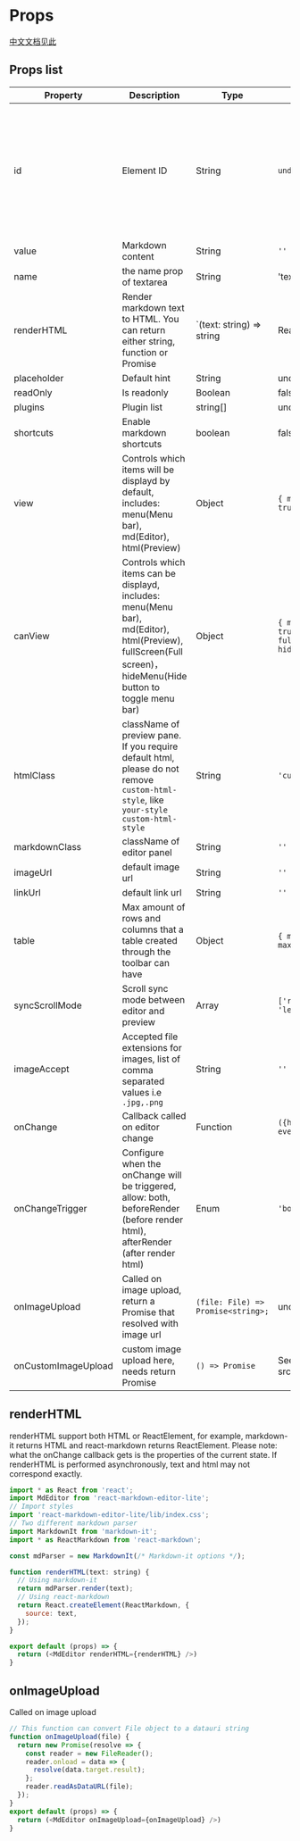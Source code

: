 # Props

[中文文档见此](./configure.zh-CN.md)

## Props list

| Property | Description | Type | default | Notes |
| --- | --- | --- | --- | --- |
| id | Element ID | String | `undefined` | If not empty, the id attributes of editor, text area and preview area are `{id}`, `{id}_md`, `{id}_html` |
| value | Markdown content | String | `''` |  |
| name | the name prop of textarea | String | 'textarea' |  |
| renderHTML | Render markdown text to HTML. You can return either string, function or Promise | `(text: string) => string | ReactElement | Promise<string> | Promise<ReactElement>` | none | **required** |
| placeholder | Default hint | String | undefined |  |
| readOnly | Is readonly | Boolean | false | |
| plugins | Plugin list | string[] | undefined |  |
| shortcuts | Enable markdown shortcuts | boolean | false |  |
| view | Controls which items will be displayd by default, includes: menu(Menu bar), md(Editor), html(Preview) | Object | `{ menu: true, md: true, html: true }` |  |
| canView | Controls which items can be displayd, includes: menu(Menu bar), md(Editor), html(Preview), fullScreen(Full screen)，hideMenu(Hide button to toggle menu bar) | Object | `{ menu: true, md: true, html: true, fullScreen: true, hideMenu: true }` |  |
| htmlClass | className of preview pane. If you require default html, please do not remove `custom-html-style`, like `your-style custom-html-style` | String | `'custom-html-style'` |  |
| markdownClass | className of editor panel | String | `''` |  |
| imageUrl | default image url | String | `''` |  |
| linkUrl | default link url | String | `''` |  |
| table | Max amount of rows and columns that a table created through the toolbar can have | Object | `{ maxRow: 4, maxCol: 6 }` | |
| syncScrollMode | Scroll sync mode between editor and preview | Array | `['rightFollowLeft', 'leftFollowRight']` | |
| imageAccept | Accepted file extensions for images, list of comma separated values i.e `.jpg,.png` | String | `''` | |
| onChange | Callback called on editor change | Function | `({html, text}, event) => {}` |  |
| onChangeTrigger | Configure when the onChange will be triggered, allow: both, beforeRender (before render html), afterRender (after render html) | Enum | `'both` |  |
| onImageUpload | Called on image upload, return a Promise that resolved with image url | `(file: File) => Promise<string>;` | undefined |  |
| onCustomImageUpload | custom image upload here, needs return Promise | `() => Promise` | See detail in src/editor/index.jsx |  |

## renderHTML
renderHTML support both HTML or ReactElement, for example, markdown-it returns HTML and react-markdown returns ReactElement.
Please note: what the onChange callback gets is the properties of the current state. If renderHTML is performed asynchronously, text and html may not correspond exactly.

```js
import * as React from 'react';
import MdEditor from 'react-markdown-editor-lite';
// Import styles
import 'react-markdown-editor-lite/lib/index.css';
// Two different markdown parser
import MarkdownIt from 'markdown-it';
import * as ReactMarkdown from 'react-markdown';

const mdParser = new MarkdownIt(/* Markdown-it options */);

function renderHTML(text: string) {
  // Using markdown-it
  return mdParser.render(text);
  // Using react-markdown
  return React.createElement(ReactMarkdown, {
    source: text,
  });
}

export default (props) => {
  return (<MdEditor renderHTML={renderHTML} />)
}
```

## onImageUpload

Called on image upload

```js
// This function can convert File object to a datauri string
function onImageUpload(file) {
  return new Promise(resolve => {
    const reader = new FileReader();
    reader.onload = data => {
      resolve(data.target.result);
    };
    reader.readAsDataURL(file);
  });
}
export default (props) => {
  return (<MdEditor onImageUpload={onImageUpload} />)
}
```
